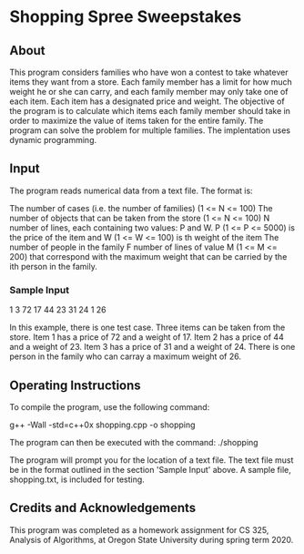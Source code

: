 
# Shopping Spree Sweepstakes
## About
This program considers families who have won a contest to take whatever items they want from a store. Each family member has a limit for how much weight he or she can carry, and each family member may only take one of each item. Each item has a designated price and weight. The objective of the program is to calculate which items each family member should take in order to maximize the value of items taken for the entire family. The program can solve the problem for multiple families. The implentation uses dynamic programming.
## Input
The program reads numerical data from a text file. The format is:

The number of cases (i.e. the number of families) (1 <= N <= 100)
The number of objects that can be taken from the store (1 <= N <= 100)
N number of lines, each containing two values: P and W. P (1 <= P <= 5000) is the price of the item and W (1 <= W <= 100) is th weight of the item
The number of people in the family
F number of lines of value M (1 <= M <= 200) that correspond with the maximum weight that can be carried by the ith person in the family.
### Sample Input
1
3
72 17
44 23
31 24
1
26

In this example, there is one test case. Three items can be taken from the store. Item 1 has a price of 72 and a weight of 17. Item 2 has a price of 44 and a weight of 23. Item 3 has a price of 31 and a weight of 24. There is one person in the family who can carray a maximum weight of 26.
## Operating Instructions
To compile the program, use the following command:

g++ -Wall -std=c++0x shopping.cpp -o shopping

The program can then be executed with the command:
./shopping

The program will prompt you for the location of a text file. The text file must be in the format outlined in the section 'Sample Input' above. A sample file, shopping.txt, is included for testing.
## Credits and Acknowledgements
This program was completed as a homework assignment for CS 325, Analysis of Algorithms, at Oregon State University during spring term 2020.
